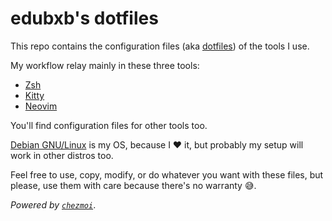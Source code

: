 # edubxb's dotfiles

This repo contains the configuration files (aka 
[dotfiles](https://dotfiles.github.io/)) of the tools I use.

My workflow relay mainly in these three tools:

- [Zsh](https://www.zsh.org/)
- [Kitty](https://sw.kovidgoyal.net/kitty/)
- [Neovim](https://neovim.io/)

You'll find configuration files for other tools too.

[Debian GNU/Linux](https://www.debian.org/) is my OS, because I :heart: it, but
probably my setup will work in other distros too.

Feel free to use, copy, modify, or do whatever you want with these files, but
please, use them with care because there's no warranty :sweat_smile:.

_Powered by [`chezmoi`](https://www.chezmoi.io/)_.
